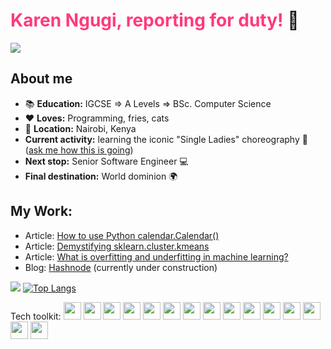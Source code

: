 # <span style="color: rgb(271,58,124)">Karen Ngugi, reporting for duty!</span> :raising_hand:
[![](https://img.shields.io/badge/linkedin-%230077B5.svg?style=for-the-badge&logo=linkedin)](https://www.linkedin.com/in/karen-ngugi/)

## About me
* :books: **Education:** IGCSE => A Levels => BSc. Computer Science
* :heart: **Loves:** Programming, fries, cats
* :pushpin: **Location:** Nairobi, Kenya
* **Current activity:** learning the iconic "Single Ladies" choreography :dancer: (<a href="mailto:karenwngugi12@gmail.com?subject=How's the Single Ladies choreography going?&body=Hi, I came across your Github page and was so intrigued by your bio that I had to ask how the choreo is progressing :)">ask me how this is going</a>)
* **Next stop:** Senior Software Engineer :computer:
* **Final destination:** World dominion :earth_africa:

## My Work:
- Article: [How to use Python calendar.Calendar()](https://www.educative.io/answers/how-to-use-python-calendarcalendar)
- Article: [Demystifying sklearn.cluster.kmeans](https://www.educative.io/answers/demystifying-sklearnclusterkmeans)
- Article: [What is overfitting and underfitting in machine learning?](https://www.educative.io/answers/what-is-overfitting-and-underfitting-in-machine-learning)
- Blog: [Hashnode](https://karenngugi.hashnode.dev/) (currently under construction)


<img src="https://github-readme-streak-stats.herokuapp.com/?user=KarenNgugi&theme=radical"/> [![Top Langs](https://github-readme-stats.vercel.app/api/top-langs/?username=KarenNgugi&theme=radical&layout=compact)](https://github.com/anuraghazra/github-readme-stats)


Tech toolkit: <img style="height: 2em; width: 2em" src="https://cdn.jsdelivr.net/gh/devicons/devicon/icons/bash/bash-original.svg"/> <img style="height: 2em; width: 2em" src="https://cdn.jsdelivr.net/gh/devicons/devicon/icons/c/c-original.svg" /> <img style="height: 2em; width: 2em" src="https://cdn.jsdelivr.net/gh/devicons/devicon/icons/git/git-original.svg" /> <img style="height: 2em; width: 2em" src="https://cdn.jsdelivr.net/gh/devicons/devicon/icons/html5/html5-original.svg" /> <img style="height: 2em; width: 2em" src="https://cdn.jsdelivr.net/gh/devicons/devicon/icons/css3/css3-original.svg" /> <img style="height: 2em; width: 2em" src="https://cdn.jsdelivr.net/gh/devicons/devicon/icons/javascript/javascript-original.svg" /> <img style="height: 2em; width: 2em" src="https://cdn.jsdelivr.net/gh/devicons/devicon/icons/jupyter/jupyter-original-wordmark.svg" /> <img style="height: 2em; width: 2em" src="https://cdn.jsdelivr.net/gh/devicons/devicon/icons/mysql/mysql-original-wordmark.svg" /> <img style="height: 2em; width: 2em" src="https://cdn.jsdelivr.net/gh/devicons/devicon/icons/numpy/numpy-original-wordmark.svg" /> <img style="height: 2em; width: 2em" src="https://cdn.jsdelivr.net/gh/devicons/devicon/icons/pandas/pandas-original-wordmark.svg" /> <img style="height: 2em; width: 2em" src="https://cdn.jsdelivr.net/gh/devicons/devicon/icons/php/php-original.svg" /> <img style="height: 2em; width: 2em" src="https://cdn.jsdelivr.net/gh/devicons/devicon/icons/python/python-original-wordmark.svg" /> <img style="height: 2em; width: 2em" src="https://cdn.jsdelivr.net/gh/devicons/devicon/icons/r/r-original.svg" /> <img style="height: 2em; width: 2em" src="https://cdn.jsdelivr.net/gh/devicons/devicon/icons/react/react-original.svg" /> <img style="height: 2em; width: 2em" src="https://cdn.jsdelivr.net/gh/devicons/devicon/icons/vim/vim-original.svg" />

